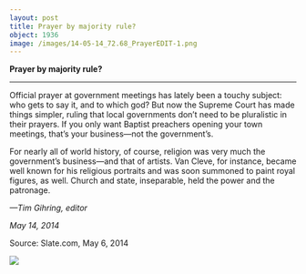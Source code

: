 ```yaml
---
layout: post
title: Prayer by majority rule?
object: 1936
image: /images/14-05-14_72.68_PrayerEDIT-1.png
---
```

**Prayer by majority rule?**

****

Official prayer at government meetings has lately been a touchy subject: who gets to say it, and to which god? But now the Supreme Court has made things simpler, ruling that local governments don’t need to be pluralistic in their prayers. If you only want Baptist preachers opening your town meetings, that’s your business—not the government’s. 

For nearly all of world history, of course, religion was very much the government’s business—and that of artists. Van Cleve, for instance, became well known for his religious portraits and was soon summoned to paint royal figures, as well. Church and state, inseparable, held the power and the patronage. 

*—Tim Gihring, editor*

*May 14, 2014*

Source: Slate.com, May 6, 2014

![]({{siteurl.base}}/images/14-05-14_72.68_PrayerEDIT-1.png)
